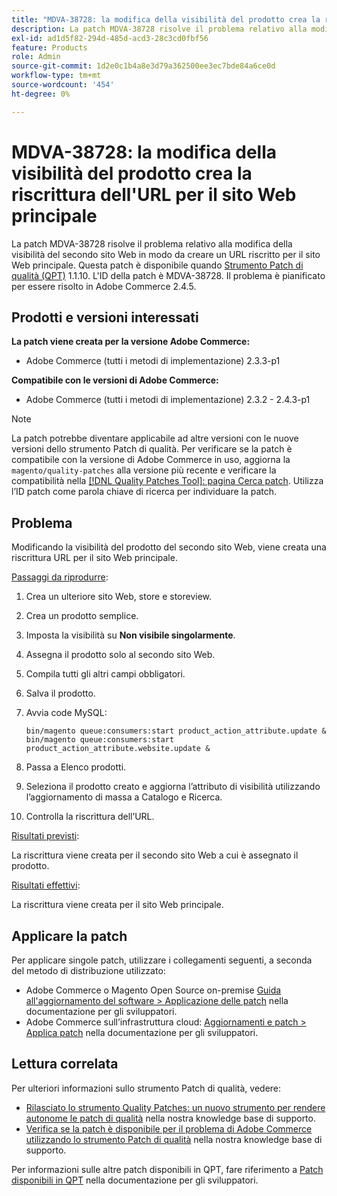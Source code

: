 ```yaml
---
title: "MDVA-38728: la modifica della visibilità del prodotto crea la riscrittura dell’URL per il sito web principale"
description: La patch MDVA-38728 risolve il problema relativo alla modifica della visibilità del secondo sito Web in modo da creare un URL riscritto per il sito Web principale. Questa patch è disponibile quando è installato [Quality Patches Tool (QPT)](/help/announcements/adobe-commerce-announcements/magento-quality-patches-released-new-tool-to-self-serve-quality-patches.md) 1.1.10. L'ID della patch è MDVA-38728. Il problema è pianificato per essere risolto in Adobe Commerce 2.4.5.
exl-id: ad1d5f82-294d-485d-acd3-28c3cd0fbf56
feature: Products
role: Admin
source-git-commit: 1d2e0c1b4a8e3d79a362500ee3ec7bde84a6ce0d
workflow-type: tm+mt
source-wordcount: '454'
ht-degree: 0%

---
```


# MDVA-38728: la modifica della visibilità del prodotto crea la riscrittura dell&#39;URL per il sito Web principale

La patch MDVA-38728 risolve il problema relativo alla modifica della visibilità del secondo sito Web in modo da creare un URL riscritto per il sito Web principale. Questa patch è disponibile quando [Strumento Patch di qualità (QPT)](/help/announcements/adobe-commerce-announcements/magento-quality-patches-released-new-tool-to-self-serve-quality-patches.md) 1.1.10. L&#39;ID della patch è MDVA-38728. Il problema è pianificato per essere risolto in Adobe Commerce 2.4.5.

## Prodotti e versioni interessati

**La patch viene creata per la versione Adobe Commerce:**

* Adobe Commerce (tutti i metodi di implementazione) 2.3.3-p1

**Compatibile con le versioni di Adobe Commerce:**

* Adobe Commerce (tutti i metodi di implementazione) 2.3.2 - 2.4.3-p1

>[!NOTE]
>
>La patch potrebbe diventare applicabile ad altre versioni con le nuove versioni dello strumento Patch di qualità. Per verificare se la patch è compatibile con la versione di Adobe Commerce in uso, aggiorna la `magento/quality-patches` alla versione più recente e verificare la compatibilità nella [[!DNL Quality Patches Tool]: pagina Cerca patch](https://devdocs.magento.com/quality-patches/tool.html#patch-grid). Utilizza l’ID patch come parola chiave di ricerca per individuare la patch.

## Problema

Modificando la visibilità del prodotto del secondo sito Web, viene creata una riscrittura URL per il sito Web principale.

<u>Passaggi da riprodurre</u>:

1. Crea un ulteriore sito Web, store e storeview.
1. Crea un prodotto semplice.
1. Imposta la visibilità su **Non visibile singolarmente**.
1. Assegna il prodotto solo al secondo sito Web.
1. Compila tutti gli altri campi obbligatori.
1. Salva il prodotto.
1. Avvia code MySQL:

   ```mysql
   bin/magento queue:consumers:start product_action_attribute.update &
   bin/magento queue:consumers:start product_action_attribute.website.update &
   ```

1. Passa a Elenco prodotti.
1. Seleziona il prodotto creato e aggiorna l’attributo di visibilità utilizzando l’aggiornamento di massa a Catalogo e Ricerca.
1. Controlla la riscrittura dell’URL.

<u>Risultati previsti</u>:

La riscrittura viene creata per il secondo sito Web a cui è assegnato il prodotto.

<u>Risultati effettivi</u>:

La riscrittura viene creata per il sito Web principale.

## Applicare la patch

Per applicare singole patch, utilizzare i collegamenti seguenti, a seconda del metodo di distribuzione utilizzato:

* Adobe Commerce o Magento Open Source on-premise [Guida all&#39;aggiornamento del software > Applicazione delle patch](https://devdocs.magento.com/guides/v2.4/comp-mgr/patching/mqp.html) nella documentazione per gli sviluppatori.
* Adobe Commerce sull’infrastruttura cloud: [Aggiornamenti e patch > Applica patch](https://devdocs.magento.com/cloud/project/project-patch.html) nella documentazione per gli sviluppatori.

## Lettura correlata

Per ulteriori informazioni sullo strumento Patch di qualità, vedere:

* [Rilasciato lo strumento Quality Patches: un nuovo strumento per rendere autonome le patch di qualità](/help/announcements/adobe-commerce-announcements/magento-quality-patches-released-new-tool-to-self-serve-quality-patches.md) nella nostra knowledge base di supporto.
* [Verifica se la patch è disponibile per il problema di Adobe Commerce utilizzando lo strumento Patch di qualità](/help/support-tools/patches-available-in-qpt-tool/check-patch-for-magento-issue-with-magento-quality-patches.md) nella nostra knowledge base di supporto.

Per informazioni sulle altre patch disponibili in QPT, fare riferimento a [Patch disponibili in QPT](https://devdocs.magento.com/quality-patches/tool.html#patch-grid) nella documentazione per gli sviluppatori.
